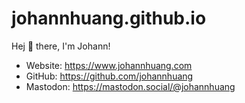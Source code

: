 # johannhuang.github.io

Hej 👋 there, I'm Johann!

- Website: <https://www.johannhuang.com>
- GitHub: <https://github.com/johannhuang>
- Mastodon: <https://mastodon.social/@johannhuang>
